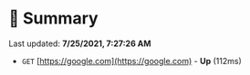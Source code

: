 # 📖 Summary
Last updated: **7/25/2021, 7:27:26 AM**

- `GET` [https://google.com](https://google.com) - **Up** (112ms)

